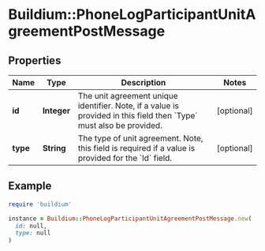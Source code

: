 # Buildium::PhoneLogParticipantUnitAgreementPostMessage

## Properties

| Name | Type | Description | Notes |
| ---- | ---- | ----------- | ----- |
| **id** | **Integer** | The unit agreement unique identifier. Note, if a value is provided in this field then &#x60;Type&#x60; must also be provided. | [optional] |
| **type** | **String** | The type of unit agreement. Note, this field is required if a value is provided for the &#x60;Id&#x60; field. | [optional] |

## Example

```ruby
require 'buildium'

instance = Buildium::PhoneLogParticipantUnitAgreementPostMessage.new(
  id: null,
  type: null
)
```

